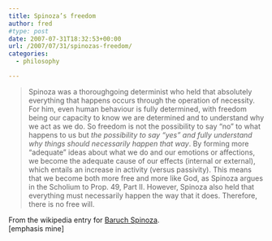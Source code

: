 ```yaml
---
title: Spinoza’s freedom
author: fred
#type: post
date: 2007-07-31T18:32:53+00:00
url: /2007/07/31/spinozas-freedom/
categories:
  - philosophy

---
```

> Spinoza was a thoroughgoing determinist who held that absolutely everything that happens occurs through the operation of necessity. For him, even human behaviour is fully determined, with freedom being our capacity to know we are determined and to understand why we act as we do. So freedom is not the possibility to say &#8220;no&#8221; to what happens to us but _the possibility to say &#8220;yes&#8221; and fully understand why things should necessarily happen that way_. By forming more &#8220;adequate&#8221; ideas about what we do and our emotions or affections, we become the adequate cause of our effects (internal or external), which entails an increase in activity (versus passivity). This means that we become both more free and more like God, as Spinoza argues in the Scholium to Prop. 49, Part II. However, Spinoza also held that everything must necessarily happen the way that it does. Therefore, there is no free will.

From the wikipedia entry for [Baruch Spinoza][1].  
[emphasis mine]

 [1]: http://en.wikipedia.org/wiki/Baruch_Spinoza